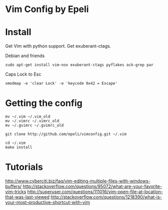 Vim Config by Epeli
==================

Install
=======
Get Vim with python support.
Get exuberant-ctags.

Debian and friends

    sudo apt-get install vim-nox exuberant-ctags pyflakes ack-grep par


Caps Lock to Esc

    xmodmap -e 'clear Lock' -e 'keycode 0x42 = Escape'

Getting the config
=================

    mv ~/.vim ~/.vim_old
    mv ~/.vimrc ~/.vimrc_old
    mv ~/.gvimrc ~/.gvimrc_old

    git clone http://github.com/epeli/vimconfig.git ~/.vim

    cd ~/.vim
    make install


Tutorials
=========
http://www.cyberciti.biz/faq/vim-editing-multiple-files-with-windows-buffers/
http://stackoverflow.com/questions/95072/what-are-your-favorite-vim-tricks
http://superuser.com/questions/111016/vim-open-file-at-location-that-was-last-viewed
http://stackoverflow.com/questions/1218390/what-is-your-most-productive-shortcut-with-vim
